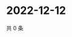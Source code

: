 # 2022-12-12

共 0 条

<!-- BEGIN WEIBO -->
<!-- 最后更新时间 Mon Dec 12 2022 04:14:04 GMT+0800 (China Standard Time) -->

<!-- END WEIBO -->
